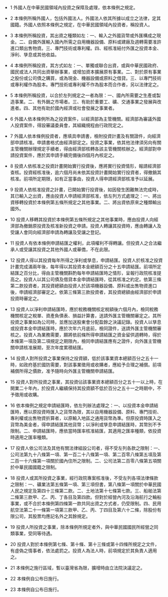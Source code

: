 * 1 外國人在中華民國領域內投資之保障及處理，依本條例之規定。

* 2 本條例所稱外國人，包括外國法人。外國法人依其所據以成立之法律，定其國籍。外國人依照本條例之規定，在中華民國領域內投資者，稱投資人。

* 3 本條例所稱投資，其出資之種類如左：一、輸入之外國貨幣或外匯構成之現金。二、自備外匯輸入國內所需之自用機器設備、原料或建廠及週轉需要准許進口類出售物資。三、專門技術或專利權。四、經核准結付外匯之投資本金、淨利、孳息或其他收益。

* 4 本條例所稱投資，其方式如左：一、單獨或聯合出資，或與中華民國政府、國民或法人共同出資舉辦事業，或增加資本擴展原有事業。二、對於原有事業之股份或公司債之購買，或為現金、機器設備或原料之借貸。三、以專門技術或專利權作為股本。專門技術或專利權不作為股本而合作者，另以法律定之。

* 5 本條例所稱投資，以合於左列規定之一者為限：一、國內所需要之生產或製造事業。二、有外銷之市場者。三、有助於重要工、礦、交通事業之發展與改進者。四、其他有助於國內經濟或社會發展之事業者。

* 6 外國人依本條例所為之投資案件，以經濟部為主管機關。經濟部為審議外國人投資案件，得設審議委員會，其組織規程由行政院定之。

* 7 外國人依本條例投資者，應填具申請書，檢附投資計畫及有關證件，向經濟部申請核准。申請書格式由經濟部定之。投資之事業，依其他法律須另向有關主管機關辦理規定手續者，得由經濟部核轉各該主管機關核辦之。經濟部對申請投資案件，應於其申請手續完備後四個月內核定之。

* 8 投資人依核准之投資計畫開始實行投資後，應將實行投資情形，報請經濟部查核。投資經核准後，逾六個月尚未依其投資計畫開始實行投資者，得撤銷其核准。前項所定期限，如有正當事由，投資人得申請經濟部核准予以延展。

* 9 投資人依核准投資之計畫，已開始實行投資後，如因發生困難無法完成時，其已輸入之出資，應由投資人申請經濟部核准，依左列方式處理之：一、將出資移轉投資於本條例第五條所規定之其他事業。二、將出資依原來之種類輸出國外。

* 10 投資人移轉其投資於本條例第五條所規定之其他事業時，應由投資人向經濟部為撤銷原投資及核准新投資之申請。投資人轉讓其投資時，應由轉讓人及受讓人會同向經濟部申請為轉讓及受讓之登記。

* 11 投資人有依本條例申請結匯之權利，此項權利不得轉讓。但投資人之合法繼承人或受讓其投資之其他外國人或華僑，不在此限。

* 12 投資人得以其投資每年所得之淨利或孳息，申請結匯。投資人於核准之投資計畫完成滿兩年後，每年得以其投資本金總額百分之十五申請結匯。前項所定結匯之百分比，得由主管機關斟酌每年申請結匯時之情形，呈報行政院核准提高之。投資人以其公司債及借貸本金申請結匯時，從其核准之約定。依第三條第二款投資者，其投資總額由投資人於該項機器設備、原料或出售物資進口後，申請經濟部審定之。依第三條第三款投資者，其投資總額由經濟部於申請投資時審定之。

* 13 投資人以淨利申請結匯時，應於稅務機關核定稅額後六個月內，檢同稅務機關核定之稅單、資產負債表、損益計算書，送請外匯主管機關審定之。其所投資之事業如為公司時，並應加送股東會分配盈餘之決議記錄。投資人以孳息或投資本金申請結匯時，應於次年六月底前，檢同證件，送請外匯主管機關審核之。投資人為業務需要，願將依前條所得申請結匯之資金留供週轉時，得於本條第一項及第二項規定之期限內，檢同申請結匯應有之證件，向外匯主管機關申請核准展期，至次年度累積結匯。

* 14 投資人對所投資之事業保持之投資額，低於該事業資本總額百分之五十一時，如政府基於國防需要，對該事業徵用或收購者，應給予合理之補償。前項補償所得之價款，准予隨時向外匯主管機關申請結匯。

* 15 投資人對所投資之事業，其投資佔該事業資本總額百分之五十一以上時，在開業二十年內，於投資人繼續保持其投資額不低於百分之五十一之時期中，不予徵用或收購。

* 16 依本條例之規定申請結匯時，依左列辦法處理之：一、以投資本金申請結匯時，應以原投資時匯入之貨幣為限，其以自用機器設備、原料、專門技術、專利權或出售物資折算者，以原輸入地區之通用貨幣為準。但原投資時匯入之貨幣為美金者，得申請結匯其他貨幣；以淨利或孳息申請結匯時，其幣別不予限制。二、申請結匯時，應依當時匯率核准結匯，其適用之匯率種類，依投資時適用之匯率種類。

* 17 投資人依公司法及其他有關法律組設公司者，得不受左列各款之限制：一、公司法第九十八條第一項、第一百二十八條第一項、第二百零八條第五項及第二百一十六條第一項關於國內住所之限制。二、公司法第二百零八條第五項關於中華民國國籍之限制。

* 18 投資人或其所投資之事業，經行政院專案核准後，不受左列各項法律條款之限制：一、礦業法第五條第一項、第三項但書，第八條第一項關於中華民國人民之規定及第四十三條第二款。二、土地法第十七條第七款。三、船舶法第二條第三款甲、乙、丙、丁各目及第四款。但對於經營內河及沿海航行之輪船事業，或不合於本條例第四條第一款共同出資之方式者，仍受限制。四、民用航空法第二十一條第一項第三款甲、乙、丙、丁四目及第六十二條，除股份有限公司，其股票均應記名外之其餘規定。

* 19 投資人所投資之事業，除本條例所規定者外，與中華民國國民所經營之同類事業，受同等待遇。

* 20 投資人對於本條例第七條、第十條、第十三條或第十四條所規定之文件，有虛偽之情事者，依法處罰之。投資人為法人時，前項規定於其負責人適用之。

* 21 本條例之施行區域，暫以臺灣省為限，擴增時由立法院決議定之。

* 22 本條例自公布日施行。

* 23 本條例自公布日施行。

